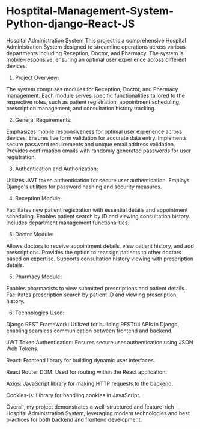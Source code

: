 # Hosptital-Management-System-Python-django-React-JS
Hospital Administration System This project is a comprehensive Hospital Administration System designed to streamline operations across various departments including Reception, Doctor, and Pharmacy. The system is mobile-responsive, ensuring an optimal user experience across different devices.



1. Project Overview:

The system comprises modules for Reception, Doctor, and Pharmacy management.
Each module serves specific functionalities tailored to the respective roles, such as patient registration, appointment scheduling, prescription management, and consultation history tracking.


2. General Requirements:

Emphasizes mobile responsiveness for optimal user experience across devices.
Ensures live form validation for accurate data entry.
Implements secure password requirements and unique email address validation.
Provides confirmation emails with randomly generated passwords for user registration.



3. Authentication and Authorization:

Utilizes JWT token authentication for secure user authentication.
Employs Django's utilities for password hashing and security measures.


4. Reception Module:

Facilitates new patient registration with essential details and appointment scheduling.
Enables patient search by ID and viewing consultation history.
Includes department management functionalities.


5. Doctor Module:

Allows doctors to receive appointment details, view patient history, and add prescriptions.
Provides the option to reassign patients to other doctors based on expertise.
Supports consultation history viewing with prescription details.


5. Pharmacy Module:

Enables pharmacists to view submitted prescriptions and patient details.
Facilitates prescription search by patient ID and viewing prescription history.


6. Technologies Used:

Django REST Framework: Utilized for building RESTful APIs in Django, enabling seamless communication between frontend and backend.

JWT Token Authentication: Ensures secure user authentication using JSON Web Tokens.

React: Frontend library for building dynamic user interfaces.

React Router DOM: Used for routing within the React application.

Axios: JavaScript library for making HTTP requests to the backend.

Cookies-js: Library for handling cookies in JavaScript.

Overall, my project demonstrates a well-structured and feature-rich Hospital Administration System, leveraging modern technologies and best practices for both backend and frontend development.
